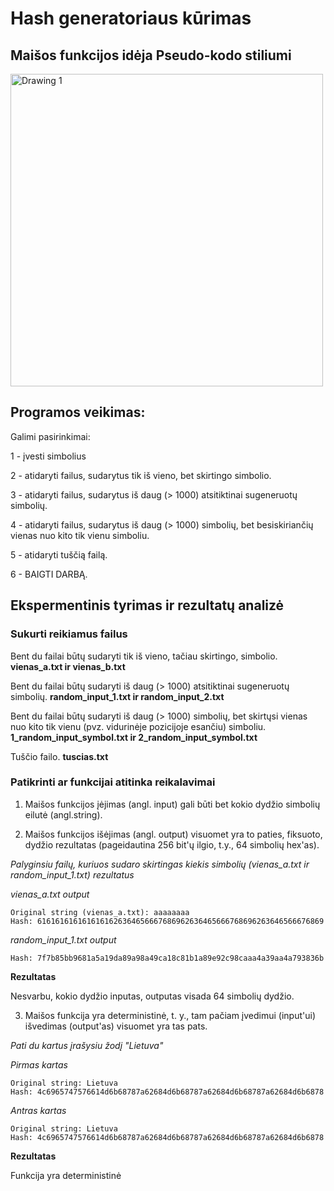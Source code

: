 # Hash generatoriaus kūrimas
## Maišos funkcijos idėja Pseudo-kodo stiliumi

<img width="500" alt="Drawing 1" src="https://github.com/user-attachments/assets/d4802077-dbc0-40d2-806e-14f51df31e41">

## Programos veikimas:

Galimi pasirinkimai:

1 - įvesti simbolius

2 - atidaryti failus, sudarytus tik iš vieno, bet skirtingo simbolio.

3 - atidaryti failus, sudarytus iš daug (> 1000) atsitiktinai sugeneruotų simbolių.

4 - atidaryti failus, sudarytus iš daug (> 1000) simbolių, bet besiskiriančių vienas nuo kito tik vienu simboliu.

5 - atidaryti tuščią failą.

6 - BAIGTI DARBĄ.

## Ekspermentinis tyrimas ir rezultatų analizė

### Sukurti reikiamus failus

Bent du failai būtų sudaryti tik iš vieno, tačiau skirtingo, simbolio. **vienas_a.txt ir vienas_b.txt**

Bent du failai būtų sudaryti iš daug (> 1000) atsitiktinai sugeneruotų simbolių. **random_input_1.txt ir random_input_2.txt**

Bent du failai būtų sudaryti iš daug (> 1000) simbolių,
bet skirtųsi vienas nuo kito tik vienu (pvz. vidurinėje pozicijoje esančiu) simboliu. **1_random_input_symbol.txt ir 2_random_input_symbol.txt**

Tuščio failo. **tuscias.txt**

### Patikrinti ar funkcijai atitinka reikalavimai

1. Maišos funkcijos įėjimas (angl. input) gali būti bet kokio dydžio simbolių eilutė (angl.string).
   
2. Maišos funkcijos išėjimas (angl. output) visuomet yra to paties, fiksuoto, dydžio rezultatas
(pageidautina 256 bit'ų ilgio, t.y., 64 simbolių hex'as).

*Palyginsiu failų, kuriuos sudaro skirtingas kiekis simbolių (vienas_a.txt ir random_input_1.txt) rezultatus*

*vienas_a.txt output*

```
Original string (vienas_a.txt): aaaaaaaa
Hash: 6161616161616161626364656667686962636465666768696263646566676869
```

*random_input_1.txt output*

```
Hash: 7f7b85bb9681a5a19da89a98a49ca18c81b1a89e92c98caaa4a39aa4a793836b
```

**Rezultatas**

Nesvarbu, kokio dydžio inputas, outputas visada 64 simbolių dydžio.

3. Maišos funkcija yra deterministinė, t. y., tam pačiam įvedimui (input'ui) išvedimas (output'as) visuomet yra tas pats.

*Pati du kartus įrašysiu žodį "Lietuva"*

*Pirmas kartas*

```
Original string: Lietuva
Hash: 4c6965747576614d6b68787a62684d6b68787a62684d6b68787a62684d6b6878
```

*Antras kartas*

```
Original string: Lietuva
Hash: 4c6965747576614d6b68787a62684d6b68787a62684d6b68787a62684d6b6878
```

**Rezultatas**

Funkcija yra deterministinė

